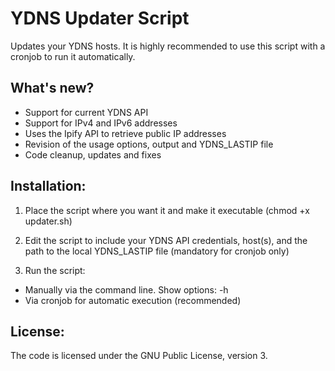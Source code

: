 # YDNS Updater Script


Updates your YDNS hosts. It is highly recommended to use this script with a cronjob to run it automatically.


## What's new?

- Support for current YDNS API
- Support for IPv4 and IPv6 addresses 
- Uses the Ipify API to retrieve public IP addresses
- Revision of the usage options, output and YDNS_LASTIP file
- Code cleanup, updates and fixes


## Installation:

1. Place the script where you want it and make it executable (chmod +x updater.sh)

2. Edit the script to include your YDNS API credentials, host(s), and the path to the local YDNS_LASTIP file (mandatory for cronjob only)

3. Run the script: 	

- Manually via the command line. Show options: -h
- Via cronjob for automatic execution (recommended)


## License:

The code is licensed under the GNU Public License, version 3.